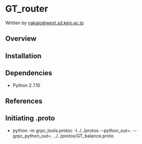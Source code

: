# GT_router

Written by nakajo@west.sd.keio.ac.jp

## Overview

## Installation

## Dependencies
- Python 2.7.10

## References

## Initiating .proto
- python -m grpc_tools.protoc -I../../protos --python_out=. --grpc_python_out=. ../../protos/GT_balance.proto


